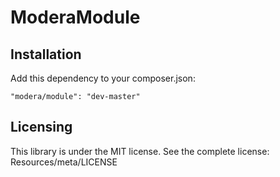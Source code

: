 # ModeraModule

## Installation

Add this dependency to your composer.json:

    "modera/module": "dev-master"

## Licensing

This library is under the MIT license. See the complete license:
Resources/meta/LICENSE